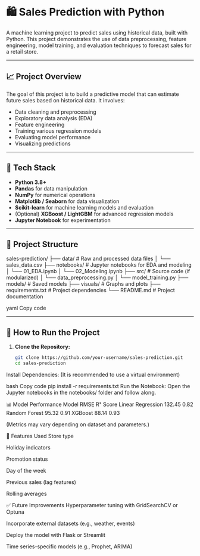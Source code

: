 # 🛍️ Sales Prediction with Python

A machine learning project to predict sales using historical data, built with Python. This project demonstrates the use of data preprocessing, feature engineering, model training, and evaluation techniques to forecast sales for a retail store.

---

## 📈 Project Overview

The goal of this project is to build a predictive model that can estimate future sales based on historical data. It involves:

- Data cleaning and preprocessing
- Exploratory data analysis (EDA)
- Feature engineering
- Training various regression models
- Evaluating model performance
- Visualizing predictions

---

## 🧰 Tech Stack

- **Python 3.8+**
- **Pandas** for data manipulation
- **NumPy** for numerical operations
- **Matplotlib / Seaborn** for data visualization
- **Scikit-learn** for machine learning models and evaluation
- (Optional) **XGBoost / LightGBM** for advanced regression models
- **Jupyter Notebook** for experimentation

---

## 📂 Project Structure

sales-prediction/
├── data/ # Raw and processed data files
│ └── sales_data.csv
├── notebooks/ # Jupyter notebooks for EDA and modeling
│ └── 01_EDA.ipynb
│ └── 02_Modeling.ipynb
├── src/ # Source code (if modularized)
│ └── data_preprocessing.py
│ └── model_training.py
├── models/ # Saved models
├── visuals/ # Graphs and plots
├── requirements.txt # Project dependencies
└── README.md # Project documentation

yaml
Copy code

---

## 🚀 How to Run the Project

1. **Clone the Repository:**
   ```bash
   git clone https://github.com/your-username/sales-prediction.git
   cd sales-prediction
Install Dependencies:
(It is recommended to use a virtual environment)

bash
Copy code
pip install -r requirements.txt
Run the Notebook:
Open the Jupyter notebooks in the notebooks/ folder and follow along.

📊 Model Performance
Model	RMSE	R² Score
Linear Regression	132.45	0.82
Random Forest	95.32	0.91
XGBoost	88.14	0.93

(Metrics may vary depending on dataset and parameters.)

📌 Features Used
Store type

Holiday indicators

Promotion status

Day of the week

Previous sales (lag features)

Rolling averages

✅ Future Improvements
Hyperparameter tuning with GridSearchCV or Optuna

Incorporate external datasets (e.g., weather, events)

Deploy the model with Flask or Streamlit

Time series-specific models (e.g., Prophet, ARIMA)

